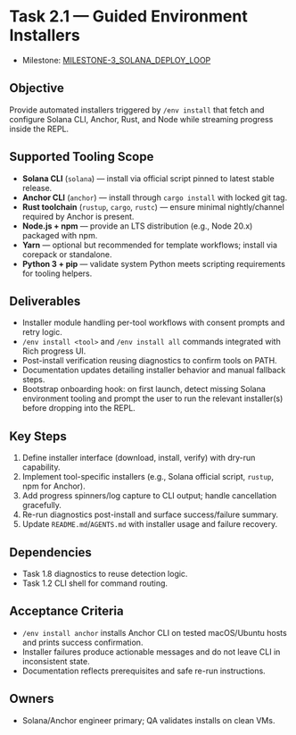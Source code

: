 # Task 2.1 — Guided Environment Installers

- Milestone: [MILESTONE-3_SOLANA_DEPLOY_LOOP](../milestones/MILESTONE-3_SOLANA_DEPLOY_LOOP.md)

## Objective
Provide automated installers triggered by `/env install` that fetch and configure Solana CLI, Anchor, Rust, and Node while streaming progress inside the REPL.

## Supported Tooling Scope
- **Solana CLI** (`solana`) — install via official script pinned to latest stable release.
- **Anchor CLI** (`anchor`) — install through `cargo install` with locked git tag.
- **Rust toolchain** (`rustup`, `cargo`, `rustc`) — ensure minimal nightly/channel required by Anchor is present.
- **Node.js + npm** — provide an LTS distribution (e.g., Node 20.x) packaged with npm.
- **Yarn** — optional but recommended for template workflows; install via corepack or standalone.
- **Python 3 + pip** — validate system Python meets scripting requirements for tooling helpers.

## Deliverables
- Installer module handling per-tool workflows with consent prompts and retry logic.
- `/env install <tool>` and `/env install all` commands integrated with Rich progress UI.
- Post-install verification reusing diagnostics to confirm tools on PATH.
- Documentation updates detailing installer behavior and manual fallback steps.
- Bootstrap onboarding hook: on first launch, detect missing Solana environment tooling and prompt the user to run the relevant installer(s) before dropping into the REPL.

## Key Steps
1. Define installer interface (download, install, verify) with dry-run capability.
2. Implement tool-specific installers (e.g., Solana official script, `rustup`, npm for Anchor).
3. Add progress spinners/log capture to CLI output; handle cancellation gracefully.
4. Re-run diagnostics post-install and surface success/failure summary.
5. Update `README.md`/`AGENTS.md` with installer usage and failure recovery.

## Dependencies
- Task 1.8 diagnostics to reuse detection logic.
- Task 1.2 CLI shell for command routing.

## Acceptance Criteria
- `/env install anchor` installs Anchor CLI on tested macOS/Ubuntu hosts and prints success confirmation.
- Installer failures produce actionable messages and do not leave CLI in inconsistent state.
- Documentation reflects prerequisites and safe re-run instructions.

## Owners
- Solana/Anchor engineer primary; QA validates installs on clean VMs.
